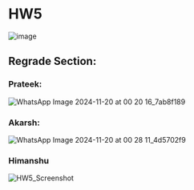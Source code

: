 # HW5

![image](https://github.com/user-attachments/assets/f0f2615a-6e22-46e5-aa50-97c087bcce7a)

## Regrade Section:
### Prateek: 
![WhatsApp Image 2024-11-20 at 00 20 16_7ab8f189](https://github.com/user-attachments/assets/594f0ba9-19a6-433b-b57e-0c3f252cd746)

### Akarsh:
![WhatsApp Image 2024-11-20 at 00 28 11_4d5702f9](https://github.com/user-attachments/assets/7245969a-b36b-468d-8608-91ff599ef675)

### Himanshu
![HW5_Screenshot](https://github.com/user-attachments/assets/4cbbcf64-02aa-4611-a92e-396db3c94a6d)